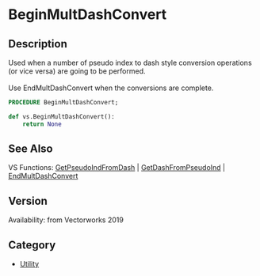 # BeginMultDashConvert

## Description
Used when a number of pseudo index to dash style conversion operations (or vice versa) are going to be performed. <BR>
<BR>
Use EndMultDashConvert when the conversions are complete.

```pascal
PROCEDURE BeginMultDashConvert;
```

```python
def vs.BeginMultDashConvert():
    return None
```

## See Also
VS Functions:
[GetPseudoIndFromDash](GetPseudoIndFromDash.md) 
| [GetDashFromPseudoInd](GetDashFromPseudoInd.md) 
| [EndMultDashConvert](EndMultDashConvert.md)

## Version
Availability: from Vectorworks 2019

## Category
* [Utility](../Categories/Utility.md)
